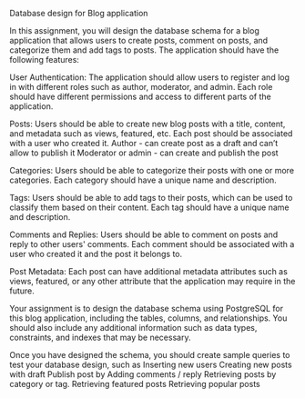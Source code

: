 Database design for Blog application

In this assignment, you will design the database schema for a blog application that allows users to create posts, comment on posts, and categorize them and add tags to posts.
The application should have the following features:

User Authentication: The application should allow users to register and log in with different roles such as author, moderator, and admin. Each role should have different permissions and access to different parts of the application.

Posts: Users should be able to create new blog posts with a title, content, and metadata such as views, featured, etc. Each post should be associated with a user who created it.
Author - can create post as a draft and can’t allow to publish it
Moderator or admin - can create and publish the post

Categories: Users should be able to categorize their posts with one or more categories. Each category should have a unique name and description.

Tags: Users should be able to add tags to their posts, which can be used to classify them based on their content. Each tag should have a unique name and description.

Comments and Replies: Users should be able to comment on posts and reply to other users' comments. Each comment should be associated with a user who created it and the post it belongs to.

Post Metadata: Each post can have additional metadata attributes such as views, featured, or any other attribute that the application may require in the future.

Your assignment is to design the database schema using PostgreSQL for this blog application, including the tables, columns, and relationships. You should also include any additional information such as data types, constraints, and indexes that may be necessary.

Once you have designed the schema, you should create sample queries to test your database design, such as
Inserting new users
Creating new posts with draft
Publish post by
Adding comments / reply
Retrieving posts by category or tag.
Retrieving featured posts
Retrieving popular posts
